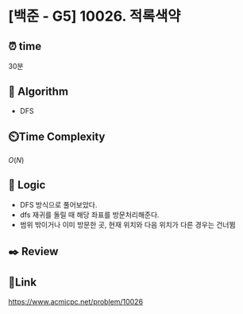 # [백준 - G5] 10026. 적록색약

## ⏰ **time**

30분

## :pushpin: **Algorithm**

- DFS

## ⏲️**Time Complexity**

$O(N)$

## :round_pushpin: **Logic**
- DFS 방식으로 풀어보았다.
- dfs 재귀를 돌릴 때 해당 좌표를 방문처리해준다.
- 범위 밖이거나 이미 방문한 곳, 현재 위치와 다음 위치가 다른 경우는 건너뜀

## :black_nib: **Review**

## 📡**Link**

https://www.acmicpc.net/problem/10026